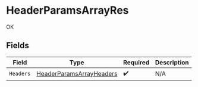 # HeaderParamsArrayRes

OK


## Fields

| Field                                                                           | Type                                                                            | Required                                                                        | Description                                                                     |
| ------------------------------------------------------------------------------- | ------------------------------------------------------------------------------- | ------------------------------------------------------------------------------- | ------------------------------------------------------------------------------- |
| `Headers`                                                                       | [HeaderParamsArrayHeaders](../../Models/Operations/HeaderParamsArrayHeaders.md) | :heavy_check_mark:                                                              | N/A                                                                             |